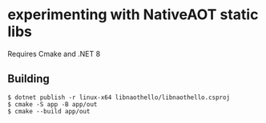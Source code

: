 # experimenting with NativeAOT static libs

Requires Cmake and .NET 8

## Building

``` console
$ dotnet publish -r linux-x64 libnaothello/libnaothello.csproj
$ cmake -S app -B app/out
$ cmake --build app/out
```
